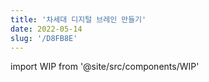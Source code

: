 ```yaml
---
title: '차세대 디지털 브레인 만들기'
date: 2022-05-14
slug: '/D8FB8E'
---
```


import WIP from '@site/src/components/WIP'

<WIP state="translating" />
